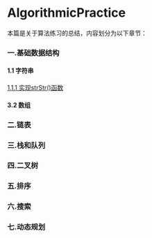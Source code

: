# AlgorithmicPractice

本篇是关于算法练习的总结，内容划分为以下章节：
### 一.基础数据结构
#### 1.1 字符串
[1.1.1 实现strStr()函数](https://github.com/binzi56/AlgorithmicPractice/tree/master/AlgorithmicPractice/AlgorithmicPractice/Demo1/String)

#### 3.2 数组

### 二.链表

### 三.栈和队列

### 四.二叉树

### 五.排序

### 六.搜索

### 七.动态规划
